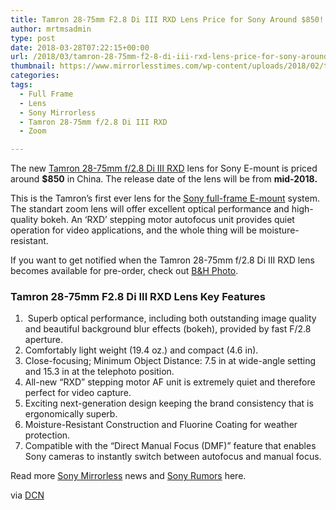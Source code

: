 ```yaml
---
title: Tamron 28-75mm F2.8 Di III RXD Lens Price for Sony Around $850!
author: mrtmsadmin
type: post
date: 2018-03-28T07:22:15+00:00
url: /2018/03/tamron-28-75mm-f2-8-di-iii-rxd-lens-price-for-sony-around-850/
thumbnail: https://www.mirrorlesstimes.com/wp-content/uploads/2018/02/tamron-28-75mm-f-2-8-di-iii-rxd-lens-1.jpg
categories:
tags:
  - Full Frame
  - Lens
  - Sony Mirrorless
  - Tamron 28-75mm f/2.8 Di III RXD
  - Zoom

---
```

The new <a href="https://www.mirrorlesstimes.com/tags/tamron-28-75mm-f-2-8-di-iii-rxd/" data-wpel-link="internal">Tamron 28-75mm f/2.8 Di III RXD</a> lens for Sony E-mount is priced around **$850** in China. The release date of the lens will be from **mid-2018.**

This is the Tamron’s first ever lens for the <a href="https://www.dailycameranews.com/2017/03/best-sony-full-frame-e-mount-lenses/" target="_blank" rel="noopener">Sony full-frame E-mount</a> system. The standart zoom lens will offer excellent optical performance and high-quality bokeh. An ‘RXD’ stepping motor autofocus unit provides quiet operation for video applications, and the whole thing will be moisture-resistant.

If you want to get notified when the Tamron 28-75mm f/2.8 Di III RXD lens becomes available for pre-order, check out <a href="https://www.bhphotovideo.com/c/product/1393332-REG/tamron_a036_28_75mm_f_2_8_di_iii.html/BI/20175/KBID/14249" target="_blank" rel="noopener">B&H Photo</a>.<!--more-->

### Tamron 28-75mm F2.8 Di III RXD Lens Key Features

  1.  Superb optical performance, including both outstanding image quality and beautiful background blur effects (bokeh), provided by fast F/2.8 aperture.
  2. Comfortably light weight (19.4 oz.) and compact (4.6 in).
  3. Close-focusing; Minimum Object Distance: 7.5 in at wide-angle setting and 15.3 in at the telephoto position.
  4. All-new “RXD” stepping motor AF unit is extremely quiet and therefore perfect for video capture.
  5. Exciting next-generation design keeping the brand consistency that is ergonomically superb.
  6. Moisture-Resistant Construction and Fluorine Coating for weather protection.
  7. Compatible with the “Direct Manual Focus (DMF)” feature that enables Sony cameras to instantly switch between autofocus and manual focus.

Read more <a href="https://www.mirrorlesstimes.com/tags/sony-mirrorless/" target="_blank" rel="noopener">Sony Mirrorless</a> news and <a href="https://www.dailycameranews.com/tag/sony-rumors/" target="_blank" rel="noopener">Sony Rumors</a> here.

via [DCN][1]

 [1]: https://www.dailycameranews.com/2018/03/tamron-28-75mm-f-2-8-di-iii-rxd-lens-price-to-be-around-800/